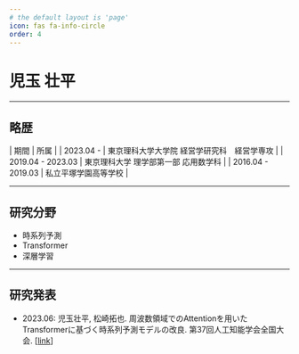 ```yaml
---
# the default layout is 'page'
icon: fas fa-info-circle
order: 4
---
```


# 児玉 壮平

---

## 略歴

| 期間 | 所属 |
| 2023.04 - | 東京理科大学大学院 経営学研究科　経営学専攻 |
| 2019.04 - 2023.03 | 東京理科大学 理学部第一部 応用数学科 |
| 2016.04 - 2019.03 | 私立平塚学園高等学校 |

---

## 研究分野

- 時系列予測
- Transformer
- 深層学習

---

## 研究発表

- 2023.06: 児玉壮平, 松崎拓也. 周波数領域でのAttentionを用いたTransformerに基づく時系列予測モデルの改良. 第37回人工知能学会全国大会. [[link](https://www.jstage.jst.go.jp/article/pjsai/JSAI2023/0/JSAI2023_1T5GS201/_article/-char/ja/)]
